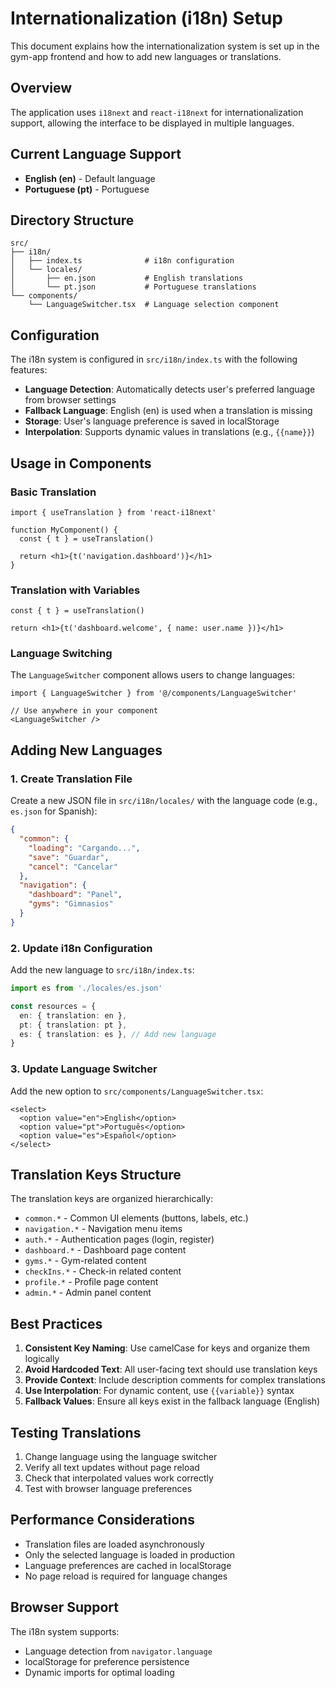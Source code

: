 # Internationalization (i18n) Setup

This document explains how the internationalization system is set up in the gym-app frontend and how to add new languages or translations.

## Overview

The application uses `i18next` and `react-i18next` for internationalization support, allowing the interface to be displayed in multiple languages.

## Current Language Support

- **English (en)** - Default language
- **Portuguese (pt)** - Portuguese

## Directory Structure

```
src/
├── i18n/
│   ├── index.ts              # i18n configuration
│   └── locales/
│       ├── en.json           # English translations
│       └── pt.json           # Portuguese translations
└── components/
    └── LanguageSwitcher.tsx  # Language selection component
```

## Configuration

The i18n system is configured in `src/i18n/index.ts` with the following features:

- **Language Detection**: Automatically detects user's preferred language from browser settings
- **Fallback Language**: English (en) is used when a translation is missing
- **Storage**: User's language preference is saved in localStorage
- **Interpolation**: Supports dynamic values in translations (e.g., `{{name}}`)

## Usage in Components

### Basic Translation

```tsx
import { useTranslation } from 'react-i18next'

function MyComponent() {
  const { t } = useTranslation()
  
  return <h1>{t('navigation.dashboard')}</h1>
}
```

### Translation with Variables

```tsx
const { t } = useTranslation()

return <h1>{t('dashboard.welcome', { name: user.name })}</h1>
```

### Language Switching

The `LanguageSwitcher` component allows users to change languages:

```tsx
import { LanguageSwitcher } from '@/components/LanguageSwitcher'

// Use anywhere in your component
<LanguageSwitcher />
```

## Adding New Languages

### 1. Create Translation File

Create a new JSON file in `src/i18n/locales/` with the language code (e.g., `es.json` for Spanish):

```json
{
  "common": {
    "loading": "Cargando...",
    "save": "Guardar",
    "cancel": "Cancelar"
  },
  "navigation": {
    "dashboard": "Panel",
    "gyms": "Gimnasios"
  }
}
```

### 2. Update i18n Configuration

Add the new language to `src/i18n/index.ts`:

```typescript
import es from './locales/es.json'

const resources = {
  en: { translation: en },
  pt: { translation: pt },
  es: { translation: es }, // Add new language
}
```

### 3. Update Language Switcher

Add the new option to `src/components/LanguageSwitcher.tsx`:

```tsx
<select>
  <option value="en">English</option>
  <option value="pt">Português</option>
  <option value="es">Español</option>
</select>
```

## Translation Keys Structure

The translation keys are organized hierarchically:

- `common.*` - Common UI elements (buttons, labels, etc.)
- `navigation.*` - Navigation menu items
- `auth.*` - Authentication pages (login, register)
- `dashboard.*` - Dashboard page content
- `gyms.*` - Gym-related content
- `checkIns.*` - Check-in related content
- `profile.*` - Profile page content
- `admin.*` - Admin panel content

## Best Practices

1. **Consistent Key Naming**: Use camelCase for keys and organize them logically
2. **Avoid Hardcoded Text**: All user-facing text should use translation keys
3. **Provide Context**: Include description comments for complex translations
4. **Use Interpolation**: For dynamic content, use `{{variable}}` syntax
5. **Fallback Values**: Ensure all keys exist in the fallback language (English)

## Testing Translations

1. Change language using the language switcher
2. Verify all text updates without page reload
3. Check that interpolated values work correctly
4. Test with browser language preferences

## Performance Considerations

- Translation files are loaded asynchronously
- Only the selected language is loaded in production
- Language preferences are cached in localStorage
- No page reload is required for language changes

## Browser Support

The i18n system supports:
- Language detection from `navigator.language`
- localStorage for preference persistence
- Dynamic imports for optimal loading
